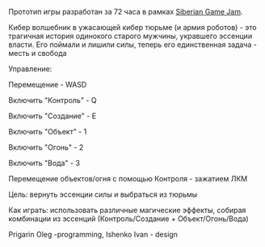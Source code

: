 Прототип игры разработан за 72 часа в рамках [Siberian Game Jam](https://sibgamejam.com/).

Кибер волшебник в ужасающей кибер тюрьме (и армия роботов) - это трагичная история одинокого старого мужчины, укравшего эссенции власти. Его поймали и лишили силы, теперь его единственная задача - месть и свобода

Управление:

Перемещение - WASD

Включить "Контроль" - Q

Включить "Создание" - E

Включить "Объект" - 1

Включить "Огонь" - 2

Включить "Вода" - 3

Перемещение объектов/огня с помощью Контроля - зажатием ЛКМ

Цель: вернуть эссенции силы и выбраться из тюрьмы

Как играть: использовать различные магические эффекты, собирая комбинации из эссенций (Контроль/Создание + Объект/Огонь/Вода)



Prigarin Oleg -programming, Ishenko Ivan - design
